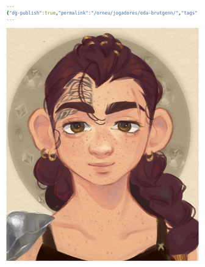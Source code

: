 ```yaml
---
{"dg-publish":true,"permalink":"/orneu/jogadores/eda-brutgenn/","tags":["Jogadores"]}
---
```



![WhatsApp Image 2025-01-20 at 19.23.50.jpeg](/img/user/Orneu/Imagens/WhatsApp%20Image%202025-01-20%20at%2019.23.50.jpeg)